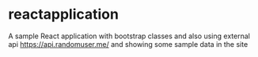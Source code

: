 # reactapplication
A sample React application with bootstrap classes and also using
external api https://api.randomuser.me/ and showing some sample data in the site
